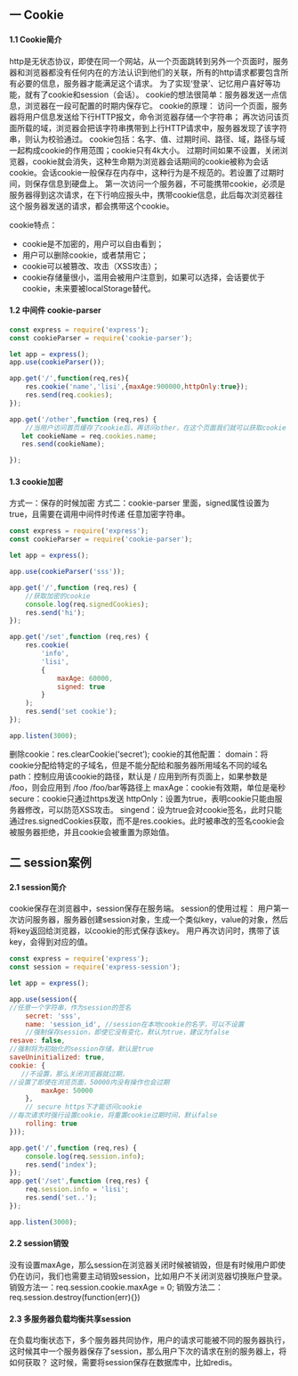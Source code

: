 ## 一 Cookie
#### 1.1 Cookie简介
http是无状态协议，即使在同一个网站，从一个页面跳转到另外一个页面时，服务器和浏览器都没有任何内在的方法认识到他们的关联，所有的http请求都要包含所有必要的信息，服务器才能满足这个请求。
为了实现‘登录’、记忆用户喜好等功能，就有了cookie和session（会话）。
cookie的想法很简单：服务器发送一点信息，浏览器在一段可配置的时期内保存它。
cookie的原理：
访问一个页面，服务器将用户信息发送给下行HTTP报文，命令浏览器存储一个字符串；
再次访问该页面所载的域，浏览器会把该字符串携带到上行HTTP请求中，服务器发现了该字符串，则认为校验通过。
cookie包括：名字、值、过期时间、路径、域，路径与域一起构成cookie的作用范围；cookie只有4k大小。
过期时间如果不设置，关闭浏览器，cookie就会消失，这种生命期为浏览器会话期间的cookie被称为会话cookie。会话cookie一般保存在内存中，这种行为是不规范的。若设置了过期时间，则保存信息到硬盘上。
第一次访问一个服务器，不可能携带cookie，必须是服务器得到这次请求，在下行响应报头中，携带cookie信息，此后每次浏览器往这个服务器发送的请求，都会携带这个cookie。

cookie特点：
- cookie是不加密的，用户可以自由看到；
- 用户可以删除cookie，或者禁用它；
- cookie可以被篡改、攻击（XSS攻击）；
- cookie存储量很小，滥用会被用户注意到，如果可以选择，会话要优于cookie，未来要被localStorage替代。

#### 1.2 中间件 cookie-parser
```JavaScript
const express = require('express');
const cookieParser = require('cookie-parser');

let app = express();
app.use(cookieParser());

app.get('/',function(req,res){
    res.cookie('name','lisi',{maxAge:900000,httpOnly:true});
    res.send(req.cookies);
});

app.get('/other',function (req,res) {
    //当用户访问首页缓存了cookie后，再访问other，在这个页面我们就可以获取cookie
   let cookieName = req.cookies.name;
   res.send(cookieName);

});
```
#### 1.3 cookie加密
方式一：保存的时候加密
方式二：cookie-parser 里面，signed属性设置为true，且需要在调用中间件时传递 任意加密字符串。
```JavaScript
const express = require('express');
const cookieParser = require('cookie-parser');

let app = express();

app.use(cookieParser('sss'));

app.get('/',function (req,res) {
    //获取加密的cookie
    console.log(req.signedCookies);
    res.send('hi');
});

app.get('/set',function (req,res) {
    res.cookie(
        'info',
        'lisi',
        {
            maxAge: 60000,
            signed: true
        }
    );
    res.send('set cookie');
});

app.listen(3000);

```

删除cookie：res.clearCookie(‘secret’);
cookie的其他配置：
domain：将cookie分配给特定的子域名，但是不能分配给和服务器所用域名不同的域名
path：控制应用该cookie的路径，默认是 /  应用到所有页面上，如果参数是 /foo，则会应用到 /foo /foo/bar等路径上
maxAge：cookie有效期，单位是毫秒
secure：cookie只通过https发送
httpOnly：设置为true，表明cookie只能由服务器修改，可以防范XSS攻击。
singend：设为true会对cookie签名，此时只能通过res.signedCookies获取，而不是res.cookies。此时被串改的签名cookie会被服务器拒绝，并且cookie会被重置为原始值。
## 二 session案例
#### 2.1 session简介
cookie保存在浏览器中，session保存在服务端。
session的使用过程：
用户第一次访问服务器，服务器创建session对象，生成一个类似key，value的对象，然后将key返回给浏览器，以cookie的形式保存该key。
用户再次访问时，携带了该key，会得到对应的值。
```JavaScript
const express = require('express');
const session = require('express-session');

let app = express();

app.use(session({
//任意一个字符串，作为session的签名
    secret: 'sss',  
    name: 'session_id', //session在本地cookie的名字，可以不设置
    //强制保存session，即使它没有变化，默认为true，建议为false
resave: false,  
//强制将为初始化的session存储，默认是true
saveUninitialized: true,    
cookie: {
   //不设置，那么关闭浏览器就过期，
//设置了即使在浏览页面，50000内没有操作也会过期
        maxAge: 50000
    },
    // secure https下才能访问cookie
//每次请求时强行设置cookie，将重置cookie过期时间，默认false
    rolling: true   
}));

app.get('/',function (req,res) {
    console.log(req.session.info);
    res.send('index');
});
app.get('/set',function (req,res) {
    req.session.info = 'lisi';
    res.send('set..');
});

app.listen(3000);
```
#### 2.2 session销毁
没有设置maxAge，那么session在浏览器关闭时候被销毁，但是有时候用户即使仍在访问，我们也需要主动销毁session，比如用户不关闭浏览器切换账户登录。
销毁方法一：req.session.cookie.maxAge = 0;
销毁方法二：req.session.destroy(function(err){})
#### 2.3 多服务器负载均衡共享session
在负载均衡状态下，多个服务器共同协作，用户的请求可能被不同的服务器执行，这时候其中一个服务器保存了session，那么用户下次的请求在别的服务器上，将如何获取？
这时候，需要将session保存在数据库中，比如redis。


